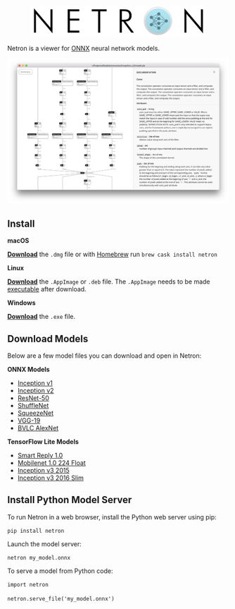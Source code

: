
<p align='center'><img width='400' src='media/logo.png'/></p>

Netron is a viewer for [ONNX](http://onnx.ai) neural network models.

<p align='center'><a href='https://www.lutzroeder.com/ai'><img src='media/screenshot.png' width='800'></a></p>

## Install

**macOS**

[**Download**](https://github.com/lutzroeder/Netron/releases/latest) the `.dmg` file or with [Homebrew](https://caskroom.github.io) run `brew cask install netron`

**Linux**

[**Download**](https://github.com/lutzroeder/Netron/releases/latest) the `.AppImage` or `.deb` file. The `.AppImage` needs to be made [executable](http://discourse.appimage.org/t/how-to-make-an-appimage-executable/80) after download.

**Windows**

[**Download**](https://github.com/lutzroeder/Netron/releases/latest) the `.exe` file.

## Download Models

Below are a few model files you can download and open in Netron:

**ONNX Models**

* [Inception v1](https://github.com/onnx/models/blob/master/inception_v1)
* [Inception v2](https://github.com/onnx/models/blob/master/inception_v2)
* [ResNet-50](https://github.com/onnx/models/blob/master/resnet50)
* [ShuffleNet](https://github.com/onnx/models/blob/master/shufflenet)
* [SqueezeNet](https://github.com/onnx/models/blob/master/squeezenet)
* [VGG-19](https://github.com/onnx/models/blob/master/vgg19)
* [BVLC AlexNet](https://github.com/onnx/models/blob/master/bvlc_alexnet)

**TensorFlow Lite Models**

* [Smart Reply 1.0 ](https://storage.googleapis.com/download.tensorflow.org/models/tflite/smartreply_1.0_2017_11_01.zip)
* [Mobilenet 1.0 224 Float](https://storage.googleapis.com/download.tensorflow.org/models/tflite/mobilenet_v1_1.0_224_float_2017_11_08.zip)
* [Inception v3 2015](https://storage.googleapis.com/download.tensorflow.org/models/tflite/inception_v3_2015_2017_11_10.zip)
* [Inception v3 2016 Slim](https://storage.googleapis.com/download.tensorflow.org/models/tflite/inception_v3_slim_2016_android_2017_11_10.zip)

<!--
[**TensorFlow models**](https://github.com/tensorflow/models)

* [Inception v3 2016](https://storage.googleapis.com/download.tensorflow.org/models/inception_v3_2016_08_28_frozen.pb.tar.gz)
-->

## Install Python Model Server 

To run Netron in a web browser, install the Python web server using pip: 
```
pip install netron
```

Launch the model server:

```
netron my_model.onnx
```

To serve a model from Python code:
```
import netron

netron.serve_file('my_model.onnx')
```
